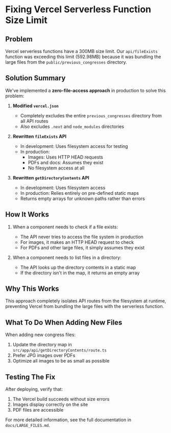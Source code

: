 # Fixing Vercel Serverless Function Size Limit

## Problem

Vercel serverless functions have a 300MB size limit. Our `api/fileExists` function was exceeding this limit (592.98MB) because it was bundling the large files from the `public/previous_congresses` directory.

## Solution Summary

We've implemented a **zero-file-access approach** in production to solve this problem:

1. **Modified `vercel.json`**

   - Completely excludes the entire `previous_congresses` directory from all API routes
   - Also excludes `.next` and `node_modules` directories

2. **Rewritten `fileExists` API**

   - In development: Uses filesystem access for testing
   - In production:
     - Images: Uses HTTP HEAD requests
     - PDFs and docs: Assumes they exist
     - No filesystem access at all

3. **Rewritten `getDirectoryContents` API**
   - In development: Uses filesystem access
   - In production: Relies entirely on pre-defined static maps
   - Returns empty arrays for unknown paths rather than errors

## How It Works

1. When a component needs to check if a file exists:

   - The API never tries to access the file system in production
   - For images, it makes an HTTP HEAD request to check
   - For PDFs and other large files, it simply assumes they exist

2. When a component needs to list files in a directory:
   - The API looks up the directory contents in a static map
   - If the directory isn't in the map, it returns an empty array

## Why This Works

This approach completely isolates API routes from the filesystem at runtime, preventing Vercel from bundling the large files with the serverless function.

## What To Do When Adding New Files

When adding new congress files:

1. Update the directory map in `src/app/api/getDirectoryContents/route.ts`
2. Prefer JPG images over PDFs
3. Optimize all images to be as small as possible

## Testing The Fix

After deploying, verify that:

1. The Vercel build succeeds without size errors
2. Images display correctly on the site
3. PDF files are accessible

For more detailed information, see the full documentation in `docs/LARGE_FILES.md`.
